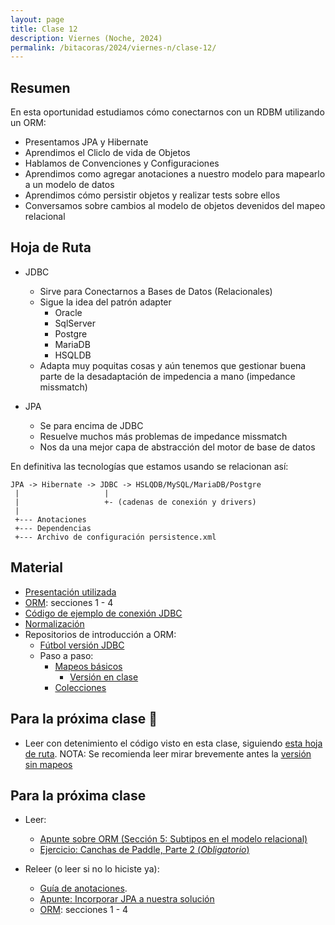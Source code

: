 ```yaml
---
layout: page
title: Clase 12
description: Viernes (Noche, 2024)
permalink: /bitacoras/2024/viernes-n/clase-12/
---
```



## Resumen

En esta oportunidad estudiamos cómo conectarnos con un RDBM utilizando un ORM:

- Presentamos JPA y Hibernate
- Aprendimos el Cliclo de vida de Objetos
- Hablamos de Convenciones y Configuraciones
- Aprendimos como agregar anotaciones a nuestro modelo para mapearlo a un modelo de datos
- Aprendimos cómo persistir objetos y realizar tests sobre ellos
- Conversamos sobre cambios al modelo de objetos devenidos del mapeo relacional

## Hoja de Ruta

- JDBC
  - Sirve para Conectarnos a Bases de Datos (Relacionales)
  - Sigue la idea del patrón adapter
    - Oracle
    - SqlServer
    - Postgre
    - MariaDB
    - HSQLDB
  - Adapta muy poquitas cosas y aún tenemos que gestionar buena parte de la desadaptación de impedencia a mano (impedance missmatch)

- JPA
  - Se para encima de JDBC
  - Resuelve muchos más problemas de impedance missmatch
  - Nos da una mejor capa de abstracción del motor de base de datos

En definitiva las tecnologías que estamos usando se relacionan así:

```
JPA -> Hibernate -> JDBC -> HSLQDB/MySQL/MariaDB/Postgre
 |                   |
 |                   +- (cadenas de conexión y drivers)
 |
 +--- Anotaciones
 +--- Dependencias
 +--- Archivo de configuración persistence.xml
```

## Material

- [Presentación utilizada](https://docs.google.com/presentation/d/1UdFd8EKeeDTvrpY0w46BzA7Fr-X7UjCvb-8lw-jrb3o/edit#slide=id.g35f391192_00)
- [ORM](https://docs.google.com/document/d/1YLmp9vMnSzKg2emt3Bx564Tf1CLalShPc98Z8nCoi7s/edit): secciones 1 - 4
- [Código de ejemplo de conexión JDBC](https://gist.github.com/flbulgarelli/f2219952bcacb33ea35a71a4e5478399)
- [Normalización](https://docs.google.com/document/d/1Jil-3oiveXDtY1iKBCof7jE9ooRFJ-f1KjcXgaGk6F0/edit#heading=h.aa3gqw2dds4m)
- Repositorios de introducción a ORM:
   - [Fútbol versión JDBC](https://github.com/dds-utn/eg-equipos-futbol-jdbc-java)
   - Paso a paso:
      - [Mapeos básicos](https://github.com/dds-utn/jpa-proof-of-concept-template/blob/futbol/README.md)
         - [Versión en clase](https://github.com/dds-utn/jpa-proof-of-concept-template/tree/futbol-en-clase-2024)
      - [Colecciones](https://github.com/dds-utn/jpa-proof-of-concept-template/blob/futbol-extendido/README.md#parte-2-extensiones)


## Para la próxima clase 📅

- Leer con detenimiento el código visto en esta clase, siguiendo [esta hoja de ruta](https://github.com/dds-utn/jpa-proof-of-concept-template/blob/futbol/README.md). NOTA: Se recomienda leer mirar brevemente antes la [versión sin mapeos](https://github.com/dds-utn/jpa-proof-of-concept-template/tree/futbol-sin-mapeos)


## Para la próxima clase

- Leer:
   - [Apunte sobre ORM (Sección 5: Subtipos en el modelo relacional)](https://docs.google.com/document/d/1YLmp9vMnSzKg2emt3Bx564Tf1CLalShPc98Z8nCoi7s)
   - [Ejercicio: Canchas de Paddle, Parte 2 (_Obligatorio_)](https://docs.google.com/document/d/1UpZX9jNuptO9fTHf-945gjelpDc4e7o-jV3GYHA3k80)

- Releer (o leer si no lo hiciste ya):
  - [Guía de anotaciones](https://docs.google.com/document/d/1jWtehhVCFYECKvpdcCxnEgWZFCv2fR2WPyUJSoiX3II/edit#heading=h.r09lefmcufkn).
  - [Apunte: Incorporar JPA a nuestra solución](https://docs.google.com/document/d/1dYvrVLRbFE9qwuKj5biz9oRBaRzj-K6ujIKOXNan02s/edit?ts=57e1f2b8#heading=h.kkyach7i1h8n)
  - [ORM](https://docs.google.com/document/d/1YLmp9vMnSzKg2emt3Bx564Tf1CLalShPc98Z8nCoi7s/edit): secciones 1 - 4

